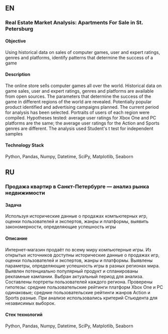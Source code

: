 ## EN 

### Real Estate Market Analysis: Apartments For Sale in St. Petersburg

#### Objective
Using historical data on sales of computer games, user and expert ratings, genres and platforms, 
identify patterns that determine the success of a game

#### Description
The online store sells computer games all over the world. Historical data on game sales, 
user and expert ratings, genres and platforms are available from open sources. 
The parameters that determine the success of the game in different regions of the world are revealed. 
Potentially popular product identified and advertising campaigns planned. The current period for analysis 
has been selected. Portraits of users of each region were compiled. Hypotheses tested: average user ratings 
for Xbox One and PC platforms are the same; the average user ratings for the Action and Sports genres are different. 
The analysis used Student's t test for independent samples

#### Technology Stack
Python, Pandas, Numpy, Datetime, SciPy, Matplotlib, Seaborn

## RU 

### Продажа квартир в Санкт-Петербурге — анализ рынка недвижимости

#### Задача
Используя исторические данные о продажах компьютерных игр, оценки пользователей и экспертов, жанры и платформы, выявить закономерности, определяющие успешность игры 

#### Описание
Интернет-магазин продаёт по всему миру компьютерные игры. Из открытых источников доступны 
исторические данные о продажах игр, оценки пользователей и экспертов, жанры и платформы. 
Выявлены параметры, определяющие успешность игры в разных регионах мира. 
Выявлен потенциально популярный продукт и спланированы рекламные кампании.
Выбран актуальный период для анализа. Составлены портреты пользователей каждого региона. 
Проверены гипотезы: средние пользовательские рейтинги платформ Xbox One и PC одинаковые;
средние пользовательские рейтинги жанров Action и Sports разные. 
При анализе использовались критерий Стьюдента для независимых выборок.

#### Стек технологий
Python, Pandas, Numpy, Datetime, SciPy, Matplotlib, Seaborn
